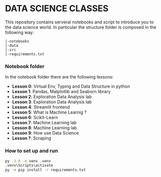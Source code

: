 # DATA SCIENCE CLASSES
This repository contains serveral notebooks and script to introduce you to the data science world. 
In particular the structure folder is composed in the following way: 

``` 
|-notebooks
|-data
|-src
|-requirements.txt
```
### Notebook folder
In the notebook folder there are the following lessons:

- **Lesson 0**: Virtual Env, Typing and Data Structure in python
- **Lesson 1**: Pandas, Matplotlib and Seaborn library
- **Lesson 2**: Exploration Data Analysis lab 
- **Lesson 3**: Exploration Data Analysis lab
- **Lesson 4**: Streamlit frontend
- **Lesson 5**: What is Machine Learnig ?
- **Lesson 6**: Scikit-Learn
- **Lesson 7**: Machine Learning lab
- **Lesson 8**: Machine Learning lab 
- **Lesson 9**: How use Data Science 
- **Lesson ?**: Scraping

### How to set up and run 
```bash
py -3.8 -m venv .venv 
.venv\Scripts\activate
py -m pip install -r requirements.txt
``` 


